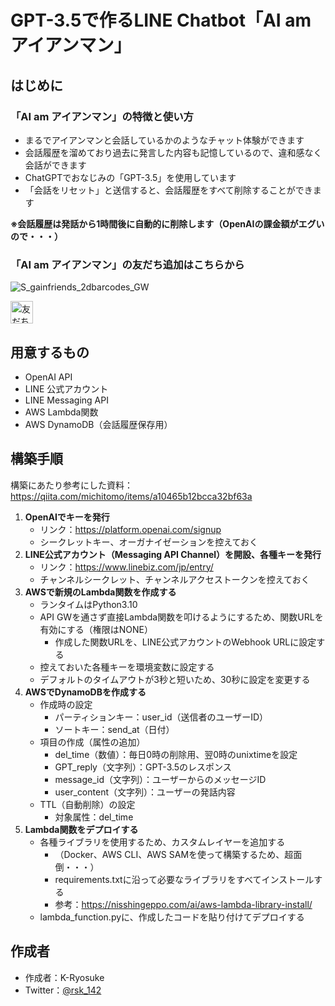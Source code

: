 # GPT-3.5で作るLINE Chatbot「AI am アイアンマン」
## はじめに
### 「AI am アイアンマン」の特徴と使い方
* まるでアイアンマンと会話しているかのようなチャット体験ができます
* 会話履歴を溜めており過去に発言した内容も記憶しているので、違和感なく会話ができます
* ChatGPTでおなじみの「GPT-3.5」を使用しています
* 「会話をリセット」と送信すると、会話履歴をすべて削除することができます

__※会話履歴は発話から1時間後に自動的に削除します（OpenAIの課金額がエグいので・・・）__

### 「AI am アイアンマン」の友だち追加はこちらから
![S_gainfriends_2dbarcodes_GW](https://user-images.githubusercontent.com/71242610/236373265-ade7b5de-26e6-48ef-bb68-94134f11d78b.png)

<a href="https://lin.ee/lo9Rca8"><img src="https://scdn.line-apps.com/n/line_add_friends/btn/ja.png" alt="友だち追加" height="36" border="0"></a>

## 用意するもの
* OpenAI API
* LINE 公式アカウント
* LINE Messaging API
* AWS Lambda関数
* AWS DynamoDB（会話履歴保存用）

## 構築手順
構築にあたり参考にした資料：<https://qiita.com/michitomo/items/a10465b12bcca32bf63a>

1. __OpenAIでキーを発行__
    * リンク：<https://platform.openai.com/signup>
    * シークレットキー、オーガナイゼーションを控えておく
2. __LINE公式アカウント（Messaging API Channel）を開設、各種キーを発行__
    * リンク：<https://www.linebiz.com/jp/entry/>
    * チャンネルシークレット、チャンネルアクセストークンを控えておく
3. __AWSで新規のLambda関数を作成する__
    * ランタイムはPython3.10
    * API GWを通さず直接Lambda関数を叩けるようにするため、関数URLを有効にする（権限はNONE）
        * 作成した関数URLを、LINE公式アカウントのWebhook URLに設定する
    * 控えておいた各種キーを環境変数に設定する
    * デフォルトのタイムアウトが3秒と短いため、30秒に設定を変更する
4. __AWSでDynamoDBを作成する__
    * 作成時の設定
        * パーティションキー：user_id（送信者のユーザーID）
        * ソートキー：send_at（日付）
    * 項目の作成（属性の追加）
        * del_time（数値）：毎日0時の削除用、翌0時のunixtimeを設定
        * GPT_reply（文字列）：GPT-3.5のレスポンス
        * message_id（文字列）：ユーザーからのメッセージID
        * user_content（文字列）：ユーザーの発話内容
    * TTL（自動削除）の設定
        * 対象属性：del_time
5. __Lambda関数をデプロイする__
    * 各種ライブラリを使用するため、カスタムレイヤーを追加する
        * （Docker、AWS CLI、AWS SAMを使って構築するため、超面倒・・・）
        * requirements.txtに沿って必要なライブラリをすべてインストールする
        * 参考：<https://nisshingeppo.com/ai/aws-lambda-library-install/>
    * lambda_function.pyに、作成したコードを貼り付けてデプロイする

## 作成者
* 作成者：K-Ryosuke
* Twitter：[@rsk_142](https://twitter.com/rsk_142)
